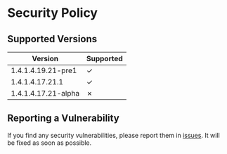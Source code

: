 # Security Policy

## Supported Versions



| Version | Supported          |
| ------- | ------------------ |
| 1.4.1.4.19.21-pre1   | ✓ |
| 1.4.1.4.17.21.1   | ✓ |
| 1.4.1.4.17.21-alpha   | ✗ |   |

## Reporting a Vulnerability

If you find any security vulnerabilities, please report them in <a href="https://github.com/IllagerCaptain/improved-vanilla-tweaks-homes/issues">issues</a>. It will be fixed as soon as possible.
